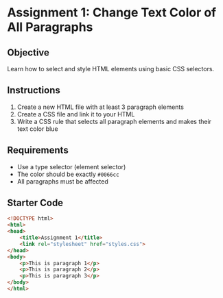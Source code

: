 
# Assignment 1: Change Text Color of All Paragraphs

## Objective
Learn how to select and style HTML elements using basic CSS selectors.

## Instructions
1. Create a new HTML file with at least 3 paragraph elements
2. Create a CSS file and link it to your HTML
3. Write a CSS rule that selects all paragraph elements and makes their text color blue

## Requirements
- Use a type selector (element selector)
- The color should be exactly `#0066cc`
- All paragraphs must be affected

## Starter Code
```html
<!DOCTYPE html>
<html>
<head>
    <title>Assignment 1</title>
    <link rel="stylesheet" href="styles.css">
</head>
<body>
    <p>This is paragraph 1</p>
    <p>This is paragraph 2</p>
    <p>This is paragraph 3</p>
</body>
</html>